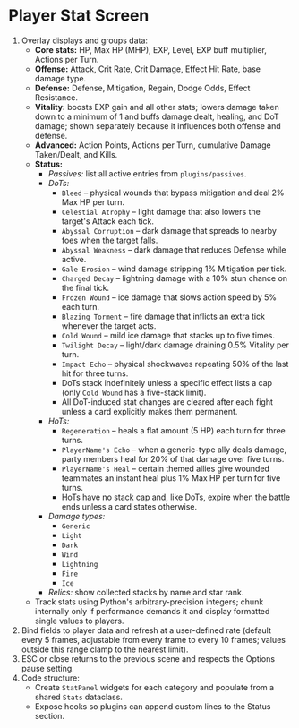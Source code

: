 # Player Stat Screen

1. Overlay displays and groups data:
   - **Core stats:** HP, Max HP (MHP), EXP, Level, EXP buff multiplier, Actions per Turn.
   - **Offense:** Attack, Crit Rate, Crit Damage, Effect Hit Rate, base damage type.
   - **Defense:** Defense, Mitigation, Regain, Dodge Odds, Effect Resistance.
   - **Vitality:** boosts EXP gain and all other stats; lowers damage taken down to a minimum of 1 and buffs damage dealt, healing, and DoT damage; shown separately because it influences both offense and defense.
   - **Advanced:** Action Points, Actions per Turn, cumulative Damage Taken/Dealt, and Kills.
   - **Status:**
     - *Passives:* list all active entries from `plugins/passives`.
     - *DoTs:*
        - `Bleed` – physical wounds that bypass mitigation and deal 2% Max HP per turn.
        - `Celestial Atrophy` – light damage that also lowers the target's Attack each tick.
        - `Abyssal Corruption` – dark damage that spreads to nearby foes when the target falls.
        - `Abyssal Weakness` – dark damage that reduces Defense while active.
        - `Gale Erosion` – wind damage stripping 1% Mitigation per tick.
        - `Charged Decay` – lightning damage with a 10% stun chance on the final tick.
        - `Frozen Wound` – ice damage that slows action speed by 5% each turn.
        - `Blazing Torment` – fire damage that inflicts an extra tick whenever the target acts.
        - `Cold Wound` – mild ice damage that stacks up to five times.
        - `Twilight Decay` – light/dark damage draining 0.5% Vitality per turn.
        - `Impact Echo` – physical shockwaves repeating 50% of the last hit for three turns.
        - DoTs stack indefinitely unless a specific effect lists a cap (only `Cold Wound` has a five-stack limit).
        - All DoT-induced stat changes are cleared after each fight unless a card explicitly makes them permanent.
     - *HoTs:*
        - `Regeneration` – heals a flat amount (5 HP) each turn for three turns.
        - `PlayerName's Echo` – when a generic-type ally deals damage, party members heal for 20% of that damage over five turns.
        - `PlayerName's Heal` – certain themed allies give wounded teammates an instant heal plus 1% Max HP per turn for five turns.
        - HoTs have no stack cap and, like DoTs, expire when the battle ends unless a card states otherwise.
     - *Damage types:*
        - `Generic`
        - `Light`
        - `Dark`
        - `Wind`
        - `Lightning`
        - `Fire`
        - `Ice`
     - *Relics:* show collected stacks by name and star rank.
   - Track stats using Python's arbitrary-precision integers; chunk internally only if performance demands it and display formatted single values to players.
2. Bind fields to player data and refresh at a user-defined rate (default every 5 frames, adjustable from every frame to every 10 frames; values outside this range clamp to the nearest limit).
3. ESC or close returns to the previous scene and respects the Options pause setting.
4. Code structure:
   - Create `StatPanel` widgets for each category and populate from a shared `Stats` dataclass.
   - Expose hooks so plugins can append custom lines to the Status section.
